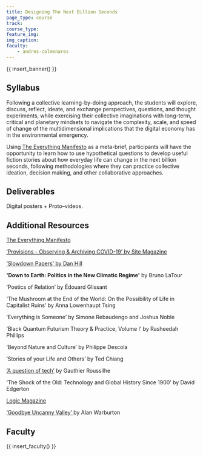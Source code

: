 ```yaml
---
title: Designing The Next Billion Seconds
page_type: course
track:
course_type:
feature_img: 
img_caption: 
faculty: 
    - andres-colmenares
---
```


{{ insert_banner() }}

## Syllabus

Following a collective learning-by-doing approach, the students will explore, discuss, reflect, ideate, and exchange perspectives, questions, and thought experiments, while exercising their collective imaginations with long-term, critical and planetary mindsets to navigate the complexity, scale, and speed of change of the multidimensional implications that the digital economy has in the environmental emergency.

Using [The Everything Manifesto](https://www.iam-internet.com/everything) as a meta-brief, participants will have the opportunity to learn how to use hypothetical questions to develop useful fiction stories about how everyday life can change in the next billion seconds, following methodologies where they can practice collective ideation, decision making, and other collaborative approaches.

## Deliverables

Digital posters + Proto–videos.

## Additional Resources

[The Everything Manifesto](https://www.iam-internet.com/everything)

[‘Provisions - Observing & Archiving COVID-19’ by Site Magazine](https://www.thesitemagazine.com/covid19provisions)

[‘Slowdown Papers’ by Dan Hill](https://medium.com/slowdown-papers)

**'Down to Earth: Politics in the New Climatic Regime'** by Bruno LaTour

‘Poetics of Relation’ by Édouard Glissant

‘The Mushroom at the End of the World: On the Possibility of Life in Capitalist Ruins’ by Anna Lowenhaupt Tsing

‘Everything is Someone’ by Simone Rebaudengo and Joshua Noble

‘Black Quantum Futurism Theory & Practice, Volume I’ by Rasheedah Phillips

‘Beyond Nature and Culture’ by Philippe Descola

‘Stories of your Life and Others’ by Ted Chiang

[‘A question of tech’](https://gauthierroussilhe.com/en/posts/une-erreur-de-tech)  by Gauthier Roussilhe

‘The Shock of the Old: Technology and Global History Since 1900’ by David Edgerton

[Logic Magazine](https://logicmag.io/)

[‘Goodbye Uncanny Valley’ ](https://alanwarburton.co.uk/goodbye-uncanny-valley)  by Alan Warburton

## Faculty

{{ insert_faculty() }}